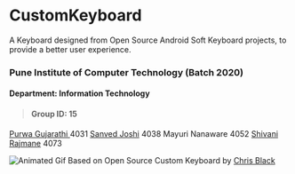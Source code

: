 # CustomKeyboard
A Keyboard designed from Open Source Android Soft Keyboard projects, to provide a better user experience. 
### Pune Institute of Computer Technology (Batch 2020)
 #### Department: Information Technology
> #### **Group ID: 15**
[Purwa Gujarathi ](https://github.com/purwag "Purwa Gujarathi ")4031
[Sanved Joshi](https://github.com/sanvedj/ "Sanved Joshi") 4038
Mayuri Nanaware 4052
[Shivani Rajmane](https://github.com/Shivani0608 "Shivani Rajmane") 4073

![Animated Gif](keyboard.gif)
Based on Open Source Custom Keyboard by [Chris Black](https://github.com/blackcj/AndroidCustomKeyboard "Chris Black")
